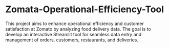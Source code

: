 # Zomata-Operational-Efficiency-Tool
This project aims to enhance operational efficiency and customer satisfaction at Zomato by analyzing food delivery data. The goal is to develop an interactive Streamlit tool for seamless data entry and management of orders, customers, restaurants, and deliveries.
